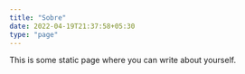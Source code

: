 ```yaml
---
title: "Sobre"
date: 2022-04-19T21:37:58+05:30
type: "page"
---
```


This is some static page where you can write about yourself.
